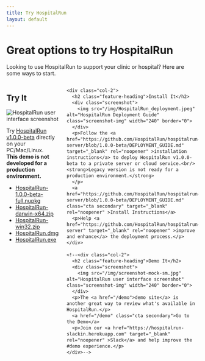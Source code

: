 ```yaml
---
title: Try HospitalRun
layout: default
---
```


<div class="tryit-hero">
  <h1 class="hero-heading">Great options to try HospitalRun</h1>
  <p>Looking to use HospitalRun to support your clinic or hospital? Here are some ways to start.</p>
</div>

<div class="tryit-content">
  <div class="columns">
    <div class="col-2">
      <h2 class="feature-heading">Try It</h2>
      <div class="screenshot">
        <img src="/img/screenshot-mock-sm.jpg" alt="HospitalRun user interface screenshot" class="screenshot-img" width="240" border="0">
      </div>
      <p>Try <a href="https://github.com/HospitalRun/hospitalrun-frontend/releases/tag/1.0.0-beta" target="_blank" rel="noopener">HospitalRun v1.0.0-beta</a> directly on your PC/Mac/Linux. <br/><strong>This demo is not developed for a production environment.</strong></p>
      <p>
      <ul style="text-align: left;">
      <li><a href="https://github.com/HospitalRun/hospitalrun-frontend/releases/download/1.0.0-beta/HospitalRun-1.0.0-beta-full.nupkg" rel="noopener" target="_blank" >HospitalRun-1.0.0-beta-full.nupkg</a></li>
      <li><a href="https://github.com/HospitalRun/hospitalrun-frontend/releases/download/1.0.0-beta/HospitalRun-darwin-x64.zip" rel="noopener" target="_blank">HospitalRun-darwin-x64.zip</a></li>
      <li><a href="https://github.com/HospitalRun/hospitalrun-frontend/releases/download/1.0.0-beta/HospitalRun-win32.zip" target="_blank" rel="noopener" >HospitalRun-win32.zip</a></li>
      <li><a href="https://github.com/HospitalRun/hospitalrun-frontend/releases/download/1.0.0-beta/HospitalRun.dmg" target="_blank" rel="noopener" >HospitalRun.dmg</a></li>
      <li><a href="https://github.com/HospitalRun/hospitalrun-frontend/releases/download/1.0.0-beta/HospitalRun.exe" target="_blank" rel="noopener" >HospitalRun.exe</a></li>
      </ul>
      </p>
      <!-- <a href="https://beta.hospitalrun.io" class="cta secondary" style="pointer-events: none; border: 1px solid grey;">Try now</a>
      <p>How to <a href="https://hospitalrun.io/demo/">accessing</a> the HospitalRun demo site.</p>  -->
    </div>

    <div class="col-2">
      <h2 class="feature-heading">Install It</h2>
      <div class="screenshot">
        <img src="/img/HospitalRun_deployment.jpeg" alt="HospitalRun Deployment Guide" class="screenshot-img" width="240" border="0">
      </div>
      <p>Follow the <a href="https://github.com/HospitalRun/hospitalrun-server/blob/1.0.0-beta/DEPLOYMENT_GUIDE.md" target="_blank" rel="noopener" >installation instructions</a> to deploy HospitalRun v1.0.0-beta to a private server or cloud service.<br/><strong>Legacy version is not ready for a production environment.</strong>
      </p>
      <a href="https://github.com/HospitalRun/hospitalrun-server/blob/1.0.0-beta/DEPLOYMENT_GUIDE.md" class="cta secondary" target="_blank" rel="noopener" >Install Instructions</a>
      <p>Help <a href="https://github.com/HospitalRun/hospitalrun-server" target="_blank" rel="noopener" >improve and enhance</a> the deployment process.</p>
    </div>

    <!--<div class="col-2">
      <h2 class="feature-heading">Demo It</h2>
      <div class="screenshot">
        <img src="/img/screenshot-mock-sm.jpg" alt="HospitalRun user interface screenshot" class="screenshot-img" width="240" border="0">
      </div>
      <p>The <a href="/demo">demo site</a> is another great way to review what's available in HospitalRun.</p>
      <a href="/demo" class="cta secondary">Go to the Demo</a>
      <p>Join our <a href="https://hospitalrun-slackin.herokuapp.com" target="_blank" rel="noopener" >Slack</a> and help improve the #demo experience.</p>
    </div>-->

  </div>
</div>
